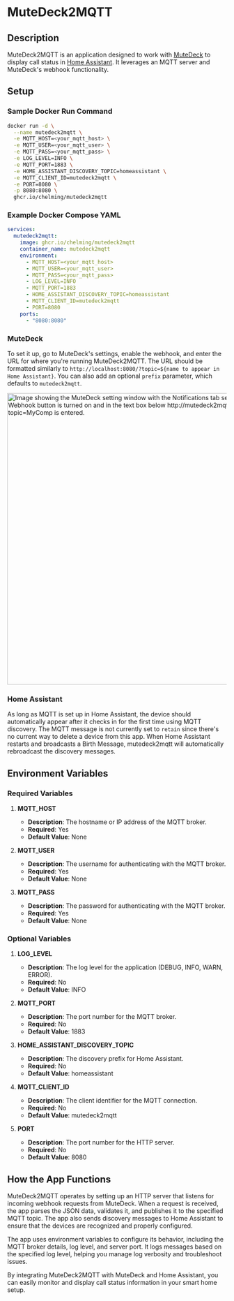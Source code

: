 # MuteDeck2MQTT

## Description

MuteDeck2MQTT is an application designed to work with [MuteDeck](https://mutedeck.com) to display call status in [Home Assistant](https://home-assistant.io). It leverages an MQTT server and MuteDeck's webhook functionality.

## Setup
### Sample Docker Run Command

```sh
docker run -d \
  --name mutedeck2mqtt \
  -e MQTT_HOST=<your_mqtt_host> \
  -e MQTT_USER=<your_mqtt_user> \
  -e MQTT_PASS=<your_mqtt_pass> \
  -e LOG_LEVEL=INFO \
  -e MQTT_PORT=1883 \
  -e HOME_ASSISTANT_DISCOVERY_TOPIC=homeassistant \
  -e MQTT_CLIENT_ID=mutedeck2mqtt \
  -e PORT=8080 \
  -p 8080:8080 \
  ghcr.io/chelming/mutedeck2mqtt
```

### Example Docker Compose YAML

```yaml
services:
  mutedeck2mqtt:
    image: ghcr.io/chelming/mutedeck2mqtt
    container_name: mutedeck2mqtt
    environment:
      - MQTT_HOST=<your_mqtt_host>
      - MQTT_USER=<your_mqtt_user>
      - MQTT_PASS=<your_mqtt_pass>
      - LOG_LEVEL=INFO
      - MQTT_PORT=1883
      - HOME_ASSISTANT_DISCOVERY_TOPIC=homeassistant
      - MQTT_CLIENT_ID=mutedeck2mqtt
      - PORT=8080
    ports:
      - "8080:8080"
```

### MuteDeck
To set it up, go to MuteDeck's settings, enable the webhook, and enter the URL for where you're running MuteDeck2MQTT. The URL should be formatted similarly to `http://localhost:8080/?topic=${name to appear in Home Assistant}`. You can also add an optional `prefix` parameter, which defaults to `mutedeck2mqtt`.

<img width="668" alt="Image showing the MuteDeck setting window with the Notifications tab selected. The Enable Webhook button is turned on and in the text box below http://mutedeck2mqtt.local:8080/?topic=MyComp is entered." src="https://github.com/user-attachments/assets/2bdd7434-fd81-4e16-b552-9a261d8ed729">


### Home Assistant
As long as MQTT is set up in Home Assistant, the device should automatically appear after it checks in for the first time using MQTT discovery. The MQTT message is not currently set to `retain` since there's no current way to delete a device from this app. When Home Assistant restarts and broadcasts a Birth Message, mutedeck2mqtt will automatically rebroadcast the discovery messages.

## Environment Variables

### Required Variables

1. **MQTT_HOST**
   - **Description**: The hostname or IP address of the MQTT broker.
   - **Required**: Yes
   - **Default Value**: None

2. **MQTT_USER**
   - **Description**: The username for authenticating with the MQTT broker.
   - **Required**: Yes
   - **Default Value**: None

3. **MQTT_PASS**
   - **Description**: The password for authenticating with the MQTT broker.
   - **Required**: Yes
   - **Default Value**: None

### Optional Variables

1. **LOG_LEVEL**
   - **Description**: The log level for the application (DEBUG, INFO, WARN, ERROR).
   - **Required**: No
   - **Default Value**: INFO

2. **MQTT_PORT**
   - **Description**: The port number for the MQTT broker.
   - **Required**: No
   - **Default Value**: 1883

3. **HOME_ASSISTANT_DISCOVERY_TOPIC**
   - **Description**: The discovery prefix for Home Assistant.
   - **Required**: No
   - **Default Value**: homeassistant

4. **MQTT_CLIENT_ID**
   - **Description**: The client identifier for the MQTT connection.
   - **Required**: No
   - **Default Value**: mutedeck2mqtt

5. **PORT**
   - **Description**: The port number for the HTTP server.
   - **Required**: No
   - **Default Value**: 8080

## How the App Functions

MuteDeck2MQTT operates by setting up an HTTP server that listens for incoming webhook requests from MuteDeck. When a request is received, the app parses the JSON data, validates it, and publishes it to the specified MQTT topic. The app also sends discovery messages to Home Assistant to ensure that the devices are recognized and properly configured.

The app uses environment variables to configure its behavior, including the MQTT broker details, log level, and server port. It logs messages based on the specified log level, helping you manage log verbosity and troubleshoot issues.

By integrating MuteDeck2MQTT with MuteDeck and Home Assistant, you can easily monitor and display call status information in your smart home setup.
